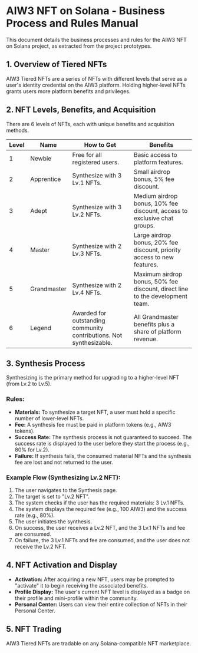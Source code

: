 # AIW3 NFT on Solana - Business Process and Rules Manual

This document details the business processes and rules for the AIW3 NFT on Solana project, as extracted from the project prototypes.

## 1. Overview of Tiered NFTs

AIW3 Tiered NFTs are a series of NFTs with different levels that serve as a user's identity credential on the AIW3 platform. Holding higher-level NFTs grants users more platform benefits and privileges.

## 2. NFT Levels, Benefits, and Acquisition

There are 6 levels of NFTs, each with unique benefits and acquisition methods.

| Level | Name        | How to Get                                                     | Benefits                                                                      |
|-------|-------------|----------------------------------------------------------------|-------------------------------------------------------------------------------|
| 1     | Newbie      | Free for all registered users.                                 | Basic access to platform features.                                            |
| 2     | Apprentice  | Synthesize with 3 Lv.1 NFTs.                                   | Small airdrop bonus, 5% fee discount.                                         |
| 3     | Adept       | Synthesize with 3 Lv.2 NFTs.                                   | Medium airdrop bonus, 10% fee discount, access to exclusive chat groups.      |
| 4     | Master      | Synthesize with 2 Lv.3 NFTs.                                   | Large airdrop bonus, 20% fee discount, priority access to new features.       |
| 5     | Grandmaster | Synthesize with 2 Lv.4 NFTs.                                   | Maximum airdrop bonus, 50% fee discount, direct line to the development team. |
| 6     | Legend      | Awarded for outstanding community contributions. Not synthesizable. | All Grandmaster benefits plus a share of platform revenue.                    |

## 3. Synthesis Process

Synthesizing is the primary method for upgrading to a higher-level NFT (from Lv.2 to Lv.5).

### Rules:
- **Materials:** To synthesize a target NFT, a user must hold a specific number of lower-level NFTs.
- **Fee:** A synthesis fee must be paid in platform tokens (e.g., AIW3 tokens).
- **Success Rate:** The synthesis process is not guaranteed to succeed. The success rate is displayed to the user before they start the process (e.g., 80% for Lv.2).
- **Failure:** If synthesis fails, the consumed material NFTs and the synthesis fee are lost and not returned to the user.

### Example Flow (Synthesizing Lv.2 NFT):
1.  The user navigates to the Synthesis page.
2.  The target is set to "Lv.2 NFT".
3.  The system checks if the user has the required materials: 3 Lv.1 NFTs.
4.  The system displays the required fee (e.g., 100 AIW3) and the success rate (e.g., 80%).
5.  The user initiates the synthesis.
6.  On success, the user receives a Lv.2 NFT, and the 3 Lv.1 NFTs and fee are consumed.
7.  On failure, the 3 Lv.1 NFTs and fee are consumed, and the user does not receive the Lv.2 NFT.

## 4. NFT Activation and Display

- **Activation:** After acquiring a new NFT, users may be prompted to "activate" it to begin receiving the associated benefits.
- **Profile Display:** The user's current NFT level is displayed as a badge on their profile and mini-profile within the community.
- **Personal Center:** Users can view their entire collection of NFTs in their Personal Center.

## 5. NFT Trading

AIW3 Tiered NFTs are tradable on any Solana-compatible NFT marketplace.
